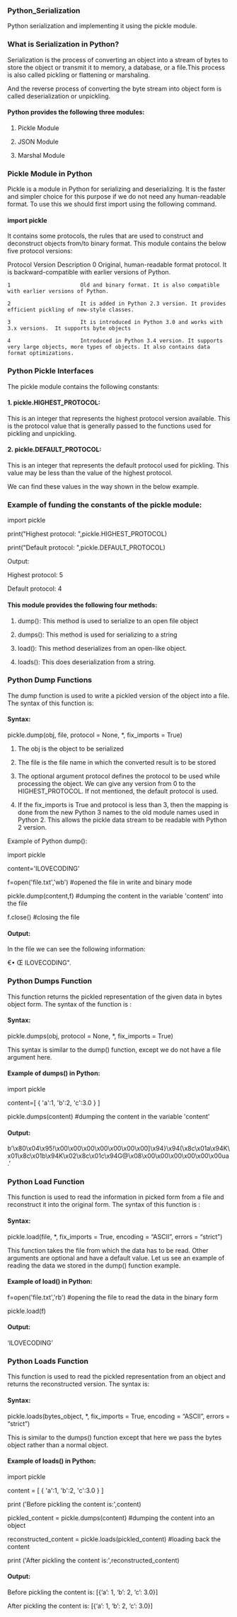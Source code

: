 ### Python_Serialization

Python serialization and implementing it using the pickle module.

### What is Serialization in Python?

Serialization is the process of converting an object into a stream of bytes to store the object or transmit it to memory, a database, or a file.This process is also called pickling or flattening or marshaling. 

And the reverse process of converting the byte stream into object form is called deserialization or unpickling.

#### Python provides the following three modules:

1. Pickle Module
 
2. JSON Module
 
3. Marshal Module

### Pickle Module in Python

Pickle is a module in Python for serializing and deserializing. It is the faster and simpler choice for this purpose if we do not need any human-readable format. To use this we should first import using the following command.

#### import pickle

It contains some protocols, the rules that are used to construct and deconstruct objects from/to binary format. This module contains the below five protocol versions:

Protocol Version	        Description 
    0	                   Original, human-readable format protocol. It is backward-compatible with earlier versions of Python.
    
    1	                   Old and binary format. It is also compatible with earlier versions of Python.
    
    2	                   It is added in Python 2.3 version. It provides efficient pickling of new-style classes.
    
    3	                   It is introduced in Python 3.0 and works with 3.x versions.  It supports byte objects 
   
    4	                   Introduced in Python 3.4 version. It supports very large objects, more types of objects. It also contains data format optimizations.

  ### Python Pickle Interfaces
  
The pickle module contains the following constants:

#### 1. pickle.HIGHEST_PROTOCOL:
   This is an integer that represents the highest protocol version available. This is the protocol value that is generally passed to the functions used for pickling and unpickling.

#### 2. pickle.DEFAULT_PROTOCOL:
   This is an integer that represents the default protocol used for pickling. This value may be less than the value of the highest protocol.

We can find these values in the way shown in the below example.

### Example of funding the constants of the pickle module:

import pickle

print("Highest protocol: ",pickle.HIGHEST_PROTOCOL)

print("Default protocol: ",pickle.DEFAULT_PROTOCOL)

Output:

Highest protocol: 5

Default protocol: 4

#### This module provides the following four methods:

1. dump(): This method is used to serialize to an open file object
   
2. dumps(): This method is used for serializing to a string
  
3. load(): This method deserializes from an open-like object.
  
4. loads(): This does deserialization from a string.

### Python Dump Functions

The dump function is used to write a pickled version of the object into a file. The syntax of this function is:

#### Syntax:
pickle.dump(obj, file, protocol = None, *, fix_imports = True) 

1. The obj is the object to be serialized

2. The file is the file name in which the converted result is to be stored

3. The optional argument protocol defines the protocol to be used while processing the object. We can give any version from 0 to the HIGHEST_PROTOCOL. If not mentioned, the default protocol is used.

4. If the fix_imports is True and protocol is less than 3, then the mapping is done from the new Python 3 names to the old module names used in Python 2. This allows the pickle data stream to be readable with Python 2 version.

Example of Python dump():

import pickle

content='ILOVECODING'

f=open('file.txt','wb')  #opened the file in write and binary mode 

pickle.dump(content,f) #dumping the content in the variable 'content' into the file

f.close() #closing the file

#### Output:

In the file we can see the following information:

€• Œ
ILOVECODING".

### Python Dumps Function

This function returns the pickled representation of the given data in bytes object form. The syntax of the function is :

#### Syntax:
pickle.dumps(obj, protocol = None, *, fix_imports = True)

This syntax is similar to the dump() function, except we do not have a file argument here.

#### Example of dumps() in Python:

import pickle

content=[ { 'a':1, 'b':2, 'c':3.0 } ] 

pickle.dumps(content) #dumping the content in the variable 'content' 

#### Output:

b’\x80\x04\x95!\x00\x00\x00\x00\x00\x00\x00]\x94}\x94(\x8c\x01a\x94K\x01\x8c\x01b\x94K\x02\x8c\x01c\x94G@\x08\x00\x00\x00\x00\x00\x00ua.’

### Python Load Function

This function is used to read the information in picked form from a file and reconstruct it into the original form. The syntax of this function is :

#### Syntax:
pickle.load(file, *, fix_imports = True, encoding = “ASCII”, errors = “strict”)

This function takes the file from which the data has to be read. Other arguments are optional and have a default value. Let us see an example of reading the data we stored in the dump() function example.

#### Example of load() in Python:

f=open('file.txt','rb') #opening the file to read the data in the binary form

pickle.load(f)

#### Output:

‘ILOVECODING’

### Python Loads Function

This function is used to read the pickled representation from an object and returns the reconstructed version. The syntax is:

#### Syntax:
pickle.loads(bytes_object, *, fix_imports = True, encoding = “ASCII”, errors = “strict”) 

This is similar to the dumps() function except that here we pass the bytes object rather than a normal object.

#### Example of loads() in Python:

import pickle

content = [ { 'a':1, 'b':2, 'c':3.0 } ] 

print ('Before pickling the content is:',content)
 
pickled_content = pickle.dumps(content) #dumping the content into an object 
 
reconstructed_content  = pickle.loads(pickled_content) #loading back the content

print ('After pickling the content is:',reconstructed_content)

#### Output:

Before pickling the content is: [{‘a’: 1, ‘b’: 2, ‘c’: 3.0}]

After pickling the content is: [{‘a’: 1, ‘b’: 2, ‘c’: 3.0}]
